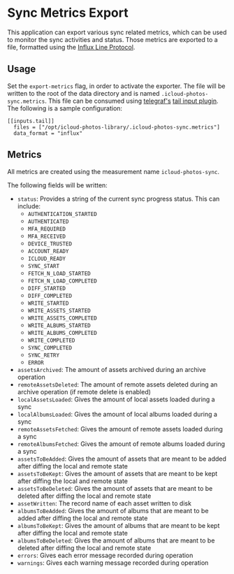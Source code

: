 # Sync Metrics Export

This application can export various sync related metrics, which can be used to monitor the sync activities and status. Those metrics are exported to a file, formatted using the [Influx Line Protocol](https://docs.influxdata.com/influxdb/v2.6/reference/syntax/line-protocol/). 

## Usage

Set the `export-metrics` flag, in order to activate the exporter. The file will be written to the root of the data directory and is named `.icloud-photos-sync.metrics`. This file can be consumed using [telegraf's](https://www.influxdata.com/time-series-platform/telegraf/) [tail input plugin](https://github.com/influxdata/telegraf/blob/release-1.25/plugins/inputs/tail/README.md). The following is a sample configuration:

```
[[inputs.tail]]                                                                 
  files = ["/opt/icloud-photos-library/.icloud-photos-sync.metrics"]
  data_format = "influx"
```

## Metrics

All metrics are created using the measurement name `icloud-photos-sync`. 

The following fields will be written:
- `status`: Provides a string of the current sync progress status. This can include:
  - `AUTHENTICATION_STARTED`
  - `AUTHENTICATED`
  - `MFA_REQUIRED`
  - `MFA_RECEIVED`
  - `DEVICE_TRUSTED`
  - `ACCOUNT_READY`
  - `ICLOUD_READY`
  - `SYNC_START`
  - `FETCH_N_LOAD_STARTED`
  - `FETCH_N_LOAD_COMPLETED`
  - `DIFF_STARTED`
  - `DIFF_COMPLETED`
  - `WRITE_STARTED`
  - `WRITE_ASSETS_STARTED`
  - `WRITE_ASSETS_COMPLETED`
  - `WRITE_ALBUMS_STARTED`
  - `WRITE_ALBUMS_COMPLETED`
  - `WRITE_COMPLETED`
  - `SYNC_COMPLETED`
  - `SYNC_RETRY`
  - `ERROR`
- `assetsArchived`: The amount of assets archived during an archive operation
- `remoteAssetsDeleted`: The amount of remote assets deleted during an archive operation (if remote delete is enabled)
- `localAssetsLoaded`: Gives the amount of local assets loaded during a sync
- `localAlbumsLoaded`: Gives the amount of local albums loaded during a sync
- `remoteAssetsFetched`: Gives the amount of remote assets loaded during a sync
- `remoteAlbumsFetched`: Gives the amount of remote albums loaded during a sync
- `assetsToBeAdded`: Gives the amount of assets that are meant to be added after diffing the local and remote state
- `assetsToBeKept`: Gives the amount of assets that are meant to be kept after diffing the local and remote state
- `assetsToBeDeleted`: Gives the amount of assets that are meant to be deleted after diffing the local and remote state
- `assetWritten`: The record name of each asset written to disk
- `albumsToBeAdded`: Gives the amount of albums that are meant to be added after diffing the local and remote state
- `albumsToBeKept`: Gives the amount of albums that are meant to be kept after diffing the local and remote state
- `albumsToBeDeleted`: Gives the amount of albums that are meant to be deleted after diffing the local and remote state
- `errors`: Gives each error message recorded during operation
- `warnings`: Gives each warning message recorded during operation